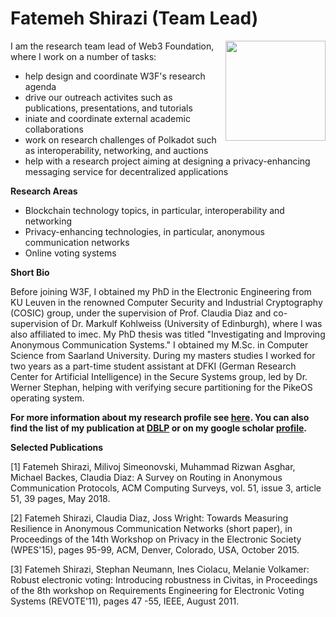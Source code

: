 # Fatemeh Shirazi (Team Lead)


<img  align="right" src="https://i.imgur.com/nM6R0Pu.jpg" width="160" />

I am the research team lead of Web3 Foundation, where I work on a number of tasks:

* help design and coordinate W3F's research agenda
* drive our outreach activites such as publications, presentations, and tutorials 
* iniate and coordinate external academic collaborations
* work on research challenges of Polkadot such as interoperability, networking, and auctions
* help with a research project aiming at designing a privacy-enhancing messaging service for decentralized applications

**Research Areas**

* Blockchain technology topics, in particular, interoperability and networking
* Privacy-enhancing technologies, in particular, anonymous communication networks
* Online voting systems

**Short Bio**

Before joining W3F, I obtained my PhD in the Electronic Engineering from KU Leuven in the renowned Computer Security and Industrial Cryptography (COSIC) group, under the supervision of Prof. Claudia Diaz and co-supervision of Dr. Markulf Kohlweiss (University of Edinburgh), where I was also affiliated to imec. My PhD thesis was titled "Investigating and Improving Anonymous Communication Systems." I obtained my M.Sc. in Computer Science from Saarland University. During my masters studies I worked for two years as a part-time student assistant at DFKI (German Research Center for Artificial Intelligence) in the Secure Systems group, led by Dr. Werner Stephan, helping with verifying secure partitioning for the PikeOS operating system. 

**For more information about my research profile see [here](https://sites.google.com/site/fatemeshirazi/). You can also find the list of my publication at [DBLP](https://dblp.org/pers/hd/s/Shirazi:Fatemeh) or on my google scholar [profile](https://scholar.google.de/citations?user=iltE1wwAAAAJ&hl=en).**


**Selected Publications**

[1] Fatemeh Shirazi, Milivoj Simeonovski, Muhammad Rizwan Asghar, Michael Backes, Claudia Diaz: 
A Survey on Routing in Anonymous Communication Protocols, 
ACM Computing Surveys, vol. 51, issue 3, article 51, 39 pages, May 2018.  

[2] Fatemeh Shirazi, Claudia Diaz, Joss Wright: 
Towards Measuring Resilience in Anonymous Communication Networks (short paper), 
in Proceedings of the 14th Workshop on Privacy in the Electronic Society (WPES'15), pages 95-99, ACM, Denver, Colorado, USA, October 2015.

[3] Fatemeh Shirazi, Stephan Neumann, Ines Ciolacu, Melanie Volkamer: 
Robust electronic voting: Introducing robustness in Civitas, 
in Proceedings of the 8th workshop on Requirements Engineering for Electronic Voting Systems (REVOTE'11), pages 47 -55, IEEE, August 2011.




